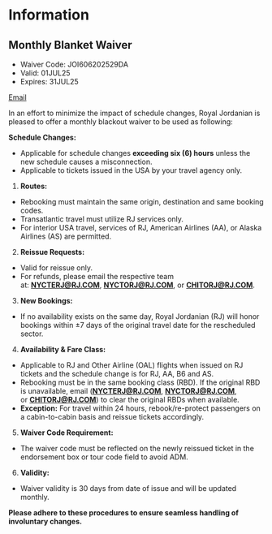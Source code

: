 # Information
## Monthly Blanket Waiver

- Waiver Code: JOI606202529DA 
- Valid: 01JUL25
- Expires: 31JUL25

[Email](https://mail.google.com/mail/u/0/#search/rfc822msgid:GV2PR08MB800435D10B5A4D37827E0E2B9E41A@GV2PR08MB8004.eurprd08.prod.outlook.com)

In an effort to minimize the impact of schedule changes, Royal Jordanian is pleased to offer a monthly blackout waiver to be used as following:

**Schedule Changes:**

- Applicable for schedule changes **exceeding six (6) hours** unless the new schedule causes a misconnection.
- Applicable to tickets issued in the USA by your travel agency only.    

1. **Routes:**

- Rebooking must maintain the same origin, destination and same booking codes.
- Transatlantic travel must utilize RJ services only.
- For interior USA travel, services of RJ, American Airlines (AA), or Alaska Airlines (AS) are permitted.

2. **Reissue Requests:**

- Valid for reissue only.
- For refunds, please email the respective team at: [**NYCTERJ@RJ.COM**](mailto:NYCTERJ@RJ.COM), [**NYCTORJ@RJ.COM**](mailto:NYCTORJ@RJ.COM), or [**CHITORJ@RJ.COM**](mailto:CHITORJ@RJ.COM).

3. **New Bookings:**

- If no availability exists on the same day, Royal Jordanian (RJ) will honor bookings within ±7 days of the original travel date for the rescheduled sector.

4. **Availability & Fare Class:**

- Applicable to RJ and Other Airline (OAL) flights when issued on RJ tickets and the schedule change is for RJ, AA, B6 and AS.
- Rebooking must be in the same booking class (RBD). If the original RBD is unavailable, email ([**NYCTERJ@RJ.COM**](mailto:NYCTERJ@RJ.COM), [**NYCTORJ@RJ.COM**](mailto:NYCTORJ@RJ.COM), or [**CHITORJ@RJ.COM**](mailto:CHITORJ@RJ.COM)) to clear the original RBDs when available.
- **Exception:** For travel within 24 hours, rebook/re-protect passengers on a cabin-to-cabin basis and reissue tickets accordingly.

5. **Waiver Code Requirement:**

- The waiver code must be reflected on the newly reissued ticket in the endorsement box or tour code field to avoid ADM.

6. **Validity:**

- Waiver validity is 30 days from date of issue and will be updated monthly.

**Please adhere to these procedures to ensure seamless handling of involuntary changes.**
